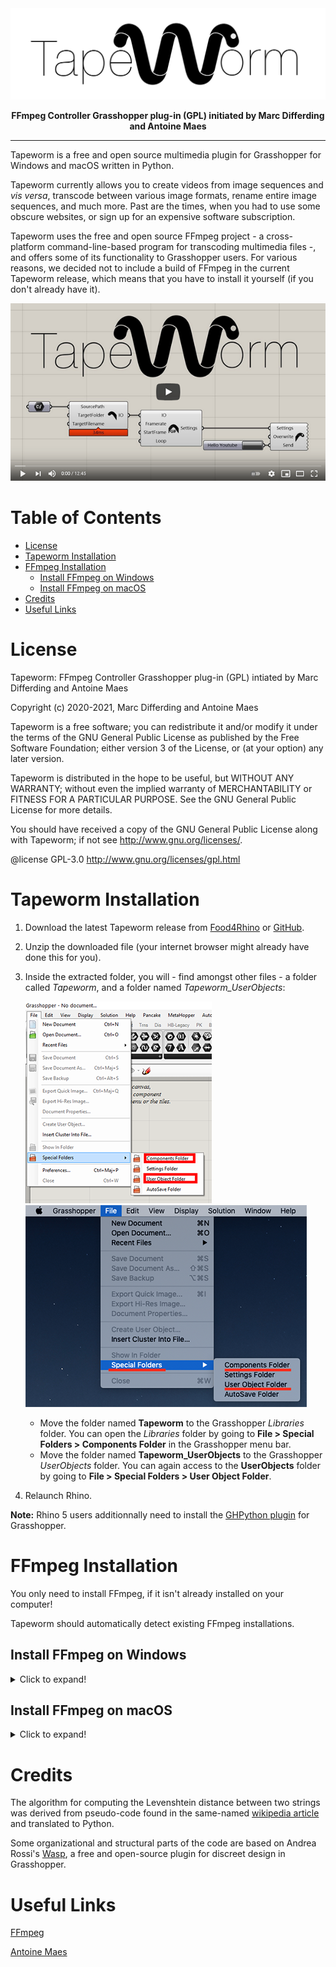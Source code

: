<img src="resources/Logo_Tapeworm.png" alt="Tapeworm Logo" align=center/>

<p align="center"><b>
FFmpeg Controller Grasshopper plug-in (GPL) initiated by Marc Differding and Antoine Maes 
</b></p>

---

Tapeworm is a free and open source multimedia plugin for Grasshopper for Windows and macOS written in Python. 

Tapeworm currently allows you to create videos from image sequences and *vis versa*, transcode between various image formats, rename entire image sequences, and much more. Past are the times, when you had to use some obscure websites, or sign up for an expensive software subscription.

Tapeworm uses the free and open source FFmpeg project - a cross-platform command-line-based program for transcoding multimedia files -, and offers some of its functionality to Grasshopper users. For various reasons, we decided not to include a build of FFmpeg in the current Tapeworm release, which means that you have to install it yourself (if you don't already have it).

[![](resources/TapewormVideo_Thumbnail.png)](https://www.youtube.com/watch?v=FfgvohowRhw)

# Table of Contents
<!--ts-->
   * [License](#License)
   * [Tapeworm Installation](#Tapeworm-Installation)
   * [FFmpeg Installation](#FFmpeg-Installation)
       * [Install FFmpeg on Windows](#Install-FFmpeg-on-Windows)
       * [Install FFmpeg on macOS](#Install-FFmpeg-on-macOS)
   * [Credits](#Credits)
   * [Useful Links](#Useful-Links)
<!--te-->


# License
Tapeworm: FFmpeg Controller Grasshopper plug-in (GPL) intiated by Marc Differding and Antoine Maes

Copyright (c) 2020-2021, Marc Differding and Antoine Maes

Tapeworm is a free software; you can redistribute it and/or modify it under the terms of the GNU General Public License as published by the Free Software Foundation; either version 3 of the License, or (at your option) any later version.

Tapeworm is distributed in the hope to be useful, but WITHOUT ANY WARRANTY; without even the implied warranty of MERCHANTABILITY or FITNESS FOR A PARTICULAR PURPOSE. See the GNU General Public License for more details.

You should have received a copy of the GNU General Public License along with Tapeworm; if not see <http://www.gnu.org/licenses/>.

@license GPL-3.0 <http://www.gnu.org/licenses/gpl.html>


# Tapeworm Installation
1. Download the latest Tapeworm release from [Food4Rhino](https://www.food4rhino.com/app/tapeworm) or [GitHub](https://github.com/diff-arch/Tapeworm/releases).
2. Unzip the downloaded file (your internet browser might already have done this for you).
3. Inside the extracted folder, you will - find amongst other files - a folder called *Tapeworm*, and a folder named *Tapeworm_UserObjects*:
    
    ![](resources/InstallTapeworm_Windows_01.png) ![](resources/InstallTapeworm_macOS_01.png)
    
    - Move the folder named **Tapeworm** to the Grasshopper *Libraries* folder. You can open the *Libraries* folder by going to **File > Special Folders > Components Folder** in the Grasshopper menu bar.
    - Move the folder named **Tapeworm_UserObjects** to the Grasshopper *UserObjects* folder. You can again access to the **UserObjects** folder by going to **File > Special Folders > User Object Folder**.
5. Relaunch Rhino.

**Note:** Rhino 5 users additionnally need to install the [GHPython plugin](https://www.food4rhino.com/app/ghpython) for Grasshopper.

# FFmpeg Installation
You only need to install FFmpeg, if it isn't already installed on your computer!

Tapeworm should automatically detect existing FFmpeg installations.

## Install FFmpeg on Windows
<details>
  <summary>Click to expand!</summary>
    
1. Go to [ffmpeg.org](https://ffmpeg.org) and select **Download** from the left navigation
![](resources/InstallFFmpeg_Windows_00.png)

2. Hover your mouse over the Windows logo, then click on the link shown in the image below
![](resources/InstallFFmpeg_Windows_01.PNG)

3. Scroll down a little and download the latest stable FFmpeg by selecting the link showed in the image below
![](resources/InstallFFmpeg_Windows_02.PNG)

4. Unzip the downloaded **ffmpeg** 
![](resources/InstallFFmpeg_Windows_03.PNG)

7. Move the extracted folder (whatever its name) to your `C:/` drive
![](resources/InstallFFmpeg_Windows_04.PNG)

8. Voilà !
</details>

## Install FFmpeg on macOS
<details>
  <summary>Click to expand!</summary>
  
  #### Manual Installation
1. Go to [ffmpeg.org](https://ffmpeg.org) and select **Download** from the left navigation
![](resources/InstallFFmpeg_macOS_01b.png)

2. Click on the image showing the Apple logo, or alternatively on **Static builds for macOS 64-bit** below
![](resources/InstallFFmpeg_macOS_02.png)

3. Download the latest stable FFmpeg binary by selecting **Download as ZIP** under **ffmpeg-4.x.x.7z**
![](resources/InstallFFmpeg_macOS_03.png)

4. Unzip the downloaded **ffmpeg** binary (your internet browser might already have done this for you)

    On macOS, binaries like **ffmpeg** are usually installed in `/usr/local/bin`.
    For Tapeworm, it doesn't really matter where you put **ffmpeg**, since it should get auto-detected.
    The following steps are thus optional, but recommended!

5. In Finder, select **Go > Go to Folder...** from the top toolbar, or use the keyboard shortcut <kbd>SHIFT</kbd> + <kbd>CMD</kbd> + <kbd>G</kbd>
![](resources/InstallFFmpeg_macOS_04.png)

6. Navigate to the folder `/usr/local/bin`
![](resources/InstallFFmpeg_macOS_05.png)

7. Move the unzipped **ffmpeg** binary to `/usr/local/bin`
![](resources/InstallFFmpeg_macOS_06.png)

    If your **ffmpeg** icon does not depict a small, black terminal window - like the one above - your binary has no executable rights (can't be opened as a command line tool), and you need to follow the following, additional steps to fix this:

8. Open a terminal (`Applications/Utilities/Terminal.app`)

9. Make the **ffmpeg** binary executable by entering `sudo chmod +x /usr/local/bin/ffmpeg`, and confirm with your password
![](resources/InstallFFmpeg_macOS_07.png)

    The **ffmpeg** binary icon should now show the tiny, black terminal window.

10. And you're done!


#### Installation with Homebrew
You obviously need to have the [Homebrew](https://brew.sh/) package manager installed for this to work.

1. Open a terminal (`Applications/Utilities/Terminal.app`)
2. Enter `brew install ffmpeg`
![](resources/InstallFFmpeg_macOS_01a.png)
3. Easy peasy!
</details>

# Credits
The algorithm for computing the Levenshtein distance between two strings was derived from pseudo-code found in the same-named [wikipedia article](https://en.wikipedia.org/wiki/Levenshtein_distance#Iterative_with_two_matrix_rows) and translated to Python.

Some organizational and structural parts of the code are based on Andrea Rossi's [Wasp](https://github.com/ar0551/Wasp), a free and open-source plugin for discreet design in Grasshopper.

# Useful Links
[FFmpeg](https://ffmpeg.org/)

[Antoine Maes](https://www.antoinemaes.com/)
